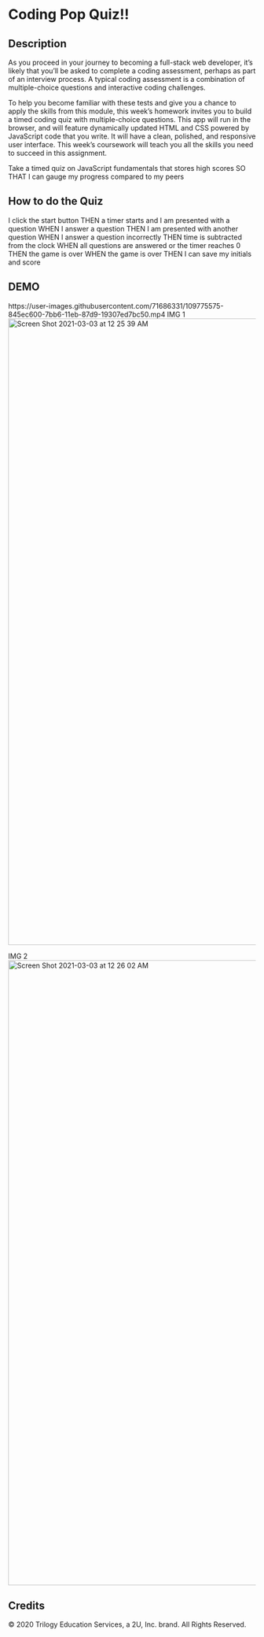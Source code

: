 <h1>Coding Pop Quiz!!</h1>

<h2>Description</h2>

As you proceed in your journey to becoming a full-stack web developer, it’s likely that you’ll be asked to complete a coding assessment, perhaps as part of an interview process. A typical coding assessment is a combination of multiple-choice questions and interactive coding challenges. 

To help you become familiar with these tests and give you a chance to apply the skills from this module, this week’s homework invites you to build a timed coding quiz with multiple-choice questions. This app will run in the browser, and will feature dynamically updated HTML and CSS powered by JavaScript code that you write. It will have a clean, polished, and responsive user interface. This week’s coursework will teach you all the skills you need to succeed in this assignment.

Take a timed quiz on JavaScript fundamentals that stores high scores
SO THAT I can gauge my progress compared to my peers



<h2>How to do the Quiz</h2>


I click the start button
THEN a timer starts and I am presented with a question
WHEN I answer a question
THEN I am presented with another question
WHEN I answer a question incorrectly
THEN time is subtracted from the clock
WHEN all questions are answered or the timer reaches 0
THEN the game is over
WHEN the game is over
THEN I can save my initials and score



<h2>DEMO</h2>
https://user-images.githubusercontent.com/71686331/109775575-845ec600-7bb6-11eb-87d9-19307ed7bc50.mp4
IMG 1
<img width="1273" alt="Screen Shot 2021-03-03 at 12 25 39 AM" src="https://user-images.githubusercontent.com/71686331/109776260-3eeec880-7bb7-11eb-9a7c-8d0e260f1f29.png">

IMG 2
<img width="1270" alt="Screen Shot 2021-03-03 at 12 26 02 AM" src="https://user-images.githubusercontent.com/71686331/109776477-76f60b80-7bb7-11eb-9d38-f38ac620a915.png">

<h2>Credits</h2>

© 2020 Trilogy Education Services, a 2U, Inc. brand. All Rights Reserved.

